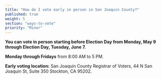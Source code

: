 ```yaml
---
title: "How do I vote early in person in San Joaquin County?"
published: true
weight: 5
section: "ways-to-vote"
priority: "Minor"
---
```


**You can vote in person starting before Election Day from Monday, May 9 through Election Day, Tuesday, June 7.**  

**Monday through Fridays** from 8:00 AM to 5 PM.  

**Early voting location:** San Joaquin County Registrar of Voters, 44 N San Joaquin St, Suite 350 Stockton, CA 95202.  
